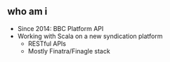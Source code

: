 ## who am i

- Since 2014: BBC Platform API
- Working with Scala on a new syndication platform
  - RESTful APIs
  - Mostly Finatra/Finagle stack
